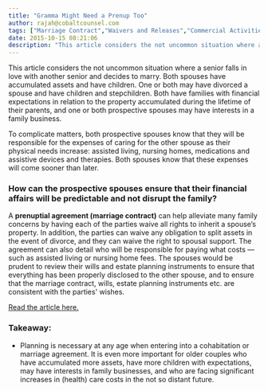 ```yaml
---
title: "Gramma Might Need a Prenup Too"
author: rajah@cobaltcounsel.com
tags: ["Marriage Contract","Waivers and Releases","Commercial Activities","Rajah"]
date: 2015-10-15 08:21:06
description: "This article considers the not uncommon situation where a senior falls in love with another senior and decides to marry."
---
```




This article considers the not uncommon situation where a senior falls in love with another senior and decides to marry. Both spouses have accumulated assets and have children. One or both may have divorced a spouse and have children and stepchildren. Both have families with financial expectations in relation to the property accumulated during the lifetime of their parents, and one or both prospective spouses may have interests in a family business. 

To complicate matters, both prospective spouses know that they will be responsible for the expenses of caring for the other spouse as their physical needs increase: assisted living, nursing homes, medications and assistive devices and therapies. Both spouses know that these expenses will come sooner than later. 

###  How can the prospective spouses ensure that their financial affairs will be predictable and not disrupt the family?

A **prenuptial agreement (marriage contract)** can help alleviate many family concerns by having each of the parties waive all rights to inherit a spouse’s property. In addition, the parties can waive any obligation to split assets in the event of divorce, and they can waive the right to spousal support. The agreement can also detail who will be responsible for paying what costs — such as assisted living or nursing home fees. The spouses would be prudent to review their wills and estate planning instruments to ensure that everything has been properly disclosed to the other spouse, and to ensure that the marriage contract, wills, estate planning instruments etc. are consistent with the parties' wishes.

[Read the article here.](http://content.time.com/time/magazine/article/0,9171,991358,00.html)

### Takeaway:
- Planning is necessary at any age when entering into a cohabitation or marriage agreement. It is even more important for older couples who have accumulated more assets, have more children with expectations, may have interests in family businesses, and who are facing significant increases in (health) care costs in the not so distant future.
